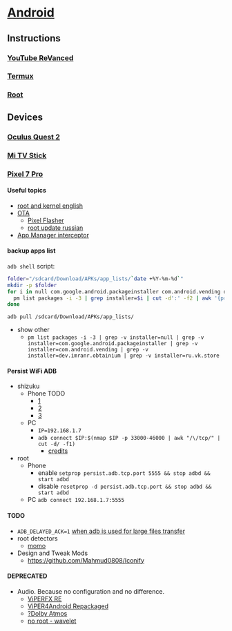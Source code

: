 # [Android](../README.md)

## Instructions

### [YouTube ReVanced](revanced.md)

### [Termux](termux.md)

### [Root](root.md)

## Devices

### [Oculus Quest 2](devices/oculus.md)

### [Mi TV Stick](devices/mitv.md)

### [Pixel 7 Pro](https://4pda.to/forum/index.php?showtopic=1039682)

#### Useful topics

- [root and kernel english](https://xdaforums.com/t/november-12-2023-up1a-231105-003-a1-for-jp-carriers-unlock-bootloader-root-pixel-7-pro-cheetah-safetynet.4502805/)
- [OTA](https://apatch.dev/update.html#ota-update-with-apatch-retention)
  - [Pixel Flasher](https://github.com/badabing2005/PixelFlasher/releases)
  - [root update russian](https://4pda.to/forum/index.php?s=&showtopic=1063306&view=findpost&p=120901180)
- [App Manager interceptor](https://www.reddit.com/r/fossdroid/comments/1g0lsit/app_manager_issue_it_automatically_options)

#### backup apps list

`adb shell` script:

```sh
folder="/sdcard/Download/APKs/app_lists/`date +%Y-%m-%d`"
mkdir -p $folder
for i in null com.google.android.packageinstaller com.android.vending dev.imranr.obtainium ru.vk.store; do
  pm list packages -i -3 | grep installer=$i | cut -d':' -f2 | awk '{printf "%s\n", $1}' > $folder/$i.txt
done
```

`adb pull /sdcard/Download/APKs/app_lists/`

- show other
  - `pm list packages -i -3 | grep -v installer=null | grep -v installer=com.google.android.packageinstaller | grep -v installer=com.android.vending | grep -v installer=dev.imranr.obtainium | grep -v installer=ru.vk.store`

#### Persist WiFi ADB

- shizuku
  - Phone TODO
    - [1](https://www.reddit.com/r/tasker/comments/1j7n1em/project_silently_start_adb_on_boot_without_root/?utm_medium=web3x&utm_term=1)
    - [2](https://www.reddit.com/r/tasker/comments/re8k68/howto_enable_adb_wifi_after_reboot_using_ladb_app/)
    - [3](https://www.reddit.com/r/tasker/comments/rceljk/enable_adb_wifi_on_device_boot_android_11/)
  - PC
    - `IP=192.168.1.7`
    - `adb connect $IP:$(nmap $IP -p 33000-46000 | awk "/\/tcp/" | cut -d/ -f1)`
      - [credits](https://stackoverflow.com/a/70878705)
- root
  - Phone
    - enable `setprop persist.adb.tcp.port 5555 && stop adbd && start adbd`
    - disable `resetprop -d persist.adb.tcp.port && stop adbd && start adbd`
  - PC `adb connect 192.168.1.7:5555`

#### TODO

- `ADB_DELAYED_ACK=1` [when adb is used for large files transfer](https://developer.android.com/tools/adb#burstMode)
- root detectors
  - [momo](https://t.me/s/magiskalpha/529)
- Design and Tweak Mods
  - <https://github.com/Mahmud0808/Iconify>

#### DEPRECATED

- Audio. Because no configuration and no difference.
  - [ViPERFX RE](https://github.com/AndroidAudioMods/ViPERFX_RE)
  - [ViPER4Android Repackaged](https://github.com/programminghoch10/ViPER4AndroidRepackaged)
  - [?Dolby Atmos](https://gitlab.com/reiryuki-the-fixer/dolby-atmos-magic-revision-magisk-module)
  - [no root - wavelet](https://4pda.to/forum/index.php?showtopic=1039682&view=findpost&p=119899326)
